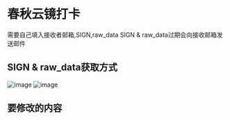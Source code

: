 # 春秋云镜打卡
需要自己填入接收者邮箱,SIGN,raw_data
SIGN & raw_data过期会向接收邮箱发送邮件

## SIGN & raw_data获取方式
![image](https://github.com/user-attachments/assets/55c0ec8a-2bd6-4555-93a9-022d727e50e3)
![image](https://github.com/user-attachments/assets/d22b5315-8a32-4b0c-811c-8203c44caa5c)

## 要修改的内容

